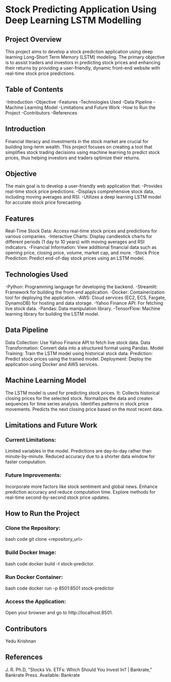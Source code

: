 # Stock Predicting Application Using Deep Learning LSTM Modelling

## Project Overview
This project aims to develop a stock prediction application using deep learning Long-Short Term Memory (LSTM) modeling. The primary objective is to assist traders and investors in predicting stock prices and enhancing their returns by providing a user-friendly, dynamic front-end website with real-time stock price predictions.

## Table of Contents
-Introduction
-Objective
-Features
-Technologies Used
-Data Pipeline
-Machine Learning Model
-Limitations and Future Work
-How to Run the Project
-Contributors
-References

## Introduction
Financial literacy and investments in the stock market are crucial for building long-term wealth. This project focuses on creating a tool that simplifies stock trading decisions using machine learning to predict stock prices, thus helping investors and traders optimize their returns.

## Objective
The main goal is to develop a user-friendly web application that:
-Provides real-time stock price predictions.
-Displays comprehensive stock data, including moving averages and RSI.
-Utilizes a deep learning LSTM model for accurate stock price forecasting.

## Features
Real-Time Stock Data: Access real-time stock prices and predictions for various companies.
-Interactive Charts: Display candlestick charts for different periods (1 day to 10 years) with moving averages and RSI indicators.
-Financial Information: View additional financial data such as opening price, closing price, volume, market cap, and more.
-Stock Price Prediction: Predict end-of-day stock prices using an LSTM model.

## Technologies Used
-Python: Programming language for developing the backend.
-Streamlit: Framework for building the front-end application.
-Docker: Containerization tool for deploying the application.
-AWS: Cloud services (EC2, ECS, Fargate, DynamoDB) for hosting and data storage.
-Yahoo Finance API: For fetching live stock data.
-Pandas: Data manipulation library.
-TensorFlow: Machine learning library for building the LSTM model.

## Data Pipeline
Data Collection: Use Yahoo Finance API to fetch live stock data.
Data Transformation: Convert data into a structured format using Pandas.
Model Training: Train the LSTM model using historical stock data.
Prediction: Predict stock prices using the trained model.
Deployment: Deploy the application using Docker and AWS services.

## Machine Learning Model
The LSTM model is used for predicting stock prices. It:
Collects historical closing prices for the selected stock.
Normalizes the data and creates sequences for time series analysis.
Identifies patterns in stock price movements.
Predicts the next closing price based on the most recent data.

## Limitations and Future Work

### Current Limitations:
Limited variables in the model.
Predictions are day-to-day rather than minute-by-minute.
Reduced accuracy due to a shorter data window for faster computation.

### Future Improvements:
Incorporate more factors like stock sentiment and global news.
Enhance prediction accuracy and reduce computation time.
Explore methods for real-time second-by-second stock price updates.

## How to Run the Project

### Clone the Repository:
bash code
git clone <repository_url>

### Build Docker Image:
bash code
docker build -t stock-predictor.

### Run Docker Container:
bash code
docker run -p 8501:8501 stock-predictor

### Access the Application:
Open your browser and go to http://localhost:8501.

## Contributors

Yedu Krishnan


## References
J. R. Ph.D, "Stocks Vs. ETFs: Which Should You Invest In? | Bankrate," Bankrate Press. Available: Bankrate
